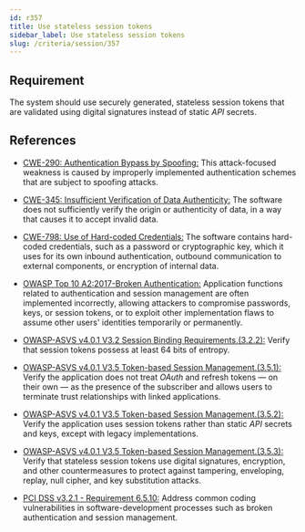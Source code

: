 ```yaml
---
id: r357
title: Use stateless session tokens
sidebar_label: Use stateless session tokens
slug: /criteria/session/357
---
```


## Requirement

The system should use securely generated, stateless session tokens that are
validated using digital signatures instead of static *API* secrets.

## References

- [CWE-290: Authentication Bypass by Spoofing:](https://cwe.mitre.org/data/definitions/290.html)
This attack-focused weakness is caused by improperly implemented authentication
schemes that are subject to spoofing attacks.

- [CWE-345: Insufficient Verification of Data Authenticity:](https://cwe.mitre.org/data/definitions/345.html)
The software does not sufficiently verify the origin or authenticity of data,
in a way that causes it to accept invalid data.

- [CWE-798: Use of Hard-coded Credentials:](https://cwe.mitre.org/data/definitions/798.html)
The software contains hard-coded credentials,
such as a password or cryptographic key,
which it uses for its own inbound authentication,
outbound communication to external components, or encryption of internal data.

- [OWASP Top 10 A2:2017-Broken Authentication:](https://owasp.org/www-project-top-ten/OWASP_Top_Ten_2017/Top_10-2017_A2-Broken_Authentication)
Application functions related to authentication and session management are
often implemented incorrectly,
allowing attackers to compromise passwords, keys, or session tokens,
or to exploit other implementation flaws to assume other users' identities
temporarily or permanently.

- [OWASP-ASVS v4.0.1 V3.2 Session Binding Requirements.(3.2.2):](https://owasp.org/www-project-application-security-verification-standard/)
Verify that session tokens possess at least 64 bits of entropy.

- [OWASP-ASVS v4.0.1 V3.5 Token-based Session Management.(3.5.1):](https://owasp.org/www-project-application-security-verification-standard/)
Verify the application does not treat *OAuth* and refresh tokens — on their
own — as the presence of the subscriber and allows users to terminate
trust relationships with linked applications.

- [OWASP-ASVS v4.0.1 V3.5 Token-based Session Management.(3.5.2):](https://owasp.org/www-project-application-security-verification-standard/)
Verify the application uses session tokens rather than static *API* secrets
and keys,
except with legacy implementations.

- [OWASP-ASVS v4.0.1 V3.5 Token-based Session Management.(3.5.3):](https://owasp.org/www-project-application-security-verification-standard/)
Verify that stateless session tokens use digital signatures, encryption, and
other countermeasures to protect against tampering, enveloping, replay,
null cipher, and key substitution attacks.

- [PCI DSS v3.2.1 - Requirement 6.5.10:](https://www.pcisecuritystandards.org/documents/PCI_DSS_v3-2-1.pdf)
Address common coding vulnerabilities in software-development processes such as
broken authentication and session management.
